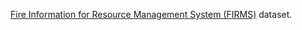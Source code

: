 [Fire Information for Resource Management System (FIRMS)](https://earthdata.nasa.gov/earth-observation-data/near-real-time/firms)
dataset.
